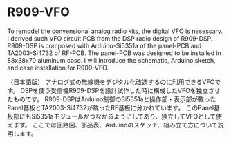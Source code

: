 # R909-VFO
To remodel the convensional analog radio kits, the digital VFO is nesessary. 
I derived such VFO circuit PCB from the DSP radio design of R909-DSP.
R909-DSP is composed with Arduino-Si5351a of the panel-PCB and TA2003-Si4732 of RF-PCB.
The panel-PCB was designed to be installed in 88x38x70 aluminum case.
I will introduce the schematic, Arduino sketch, and case installation for R909-VFO.

（日本語版）
アナログ式の無線機をデジタル化改造するのに利用できるVFOです。
DSPを使う受信機R909-DSPを設計試作した時に構成したVFOを独立させたものです。
R909-DSPはArduino制御のSi5351aと操作部・表示部が載ったPanel基板とTA2003-Si4732が載ったRF基板に分かれています。
このPanel基板部にもSi5351aモジュールがつながるようにしてあり、独立してVFOとして使えます。
ここでは回路図、部品表、Arduinoのスケッチ、組み立て方について説明します。

